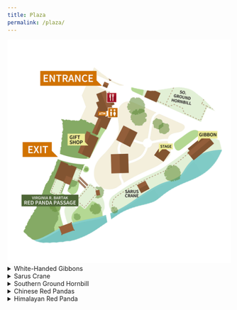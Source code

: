 ```yaml
---
title: Plaza
permalink: /plaza/
---
```


<img src="pics/map/plaza_map.png" class="inline"/>

<details><summary>White-Handed Gibbons</summary>
  <br>
Zoo Boise has two gibbons:
  <br>
- Euhl, better known as Papa, is brown in color. He rarely swings, and makes a soft, low whooping sound occasionally.
  <br>
- Li Bao, who is Papa's daughter, is black in color. She is almost always in the trees, and sings a high-pitched song that can be heard throughout the zoo.
  <br>
  <br>
  Li Bao's song:
  <br>
  <audio controls>
  <source src="sounds/li_bao.ogg" type="audio/ogg">
  <source src="sounds/li_bao.mp3" type="audio/mpeg">
Your browser does not support the audio element.
</audio>
  <br>
  <br>
<img src="pics/gibbons.jpg" class="inline"/>
</details>

<details><summary>Sarus Crane</summary>
  <br>
Zoo Boise has one sarus crane:
  <br>
- Claudia gets very excited when her keepers are nearby, and she frequently dances for them. She also makes a trumpeting sound that could be mistaken for elephants.
  <br>
  <br>
<img src="pics/sarus_crane.jpg" class="inline"/>
</details>

<details><summary>Southern Ground Hornbill</summary>
  <br>
Zoo Boise has one southern ground hornbill in the plaza:
  <br>
- Toogle is a favorite of guests, volunteers, and staff! He was hand-raised due to special circumstances, so he loves showing off his treasures and food (typically a mouse or chick) to shocked guests. He makes a distinctive booming sound, which can be heard in the surrounding areas.
  <br>
  <br>
<img src="pics/toogle.jpg" class="inline"/>
</details>

<details><summary>Chinese Red Pandas</summary>
  <br>
Zoo Boise has three Chinese red pandas, a pair and an individual:
  <br>
- Jasper is the male in the pair, and is missing some front teeth, leading to his tongue sticking out most of the time. He is darker and more red in coloring than Stevie. He was born in 2015 at the Lincoln Park Zoo and moved here in May 2023.
  <br>
- Stevie is the female in the pair. She is much more active than Jasper, but also likes to nest in one of the doors to the bridge. She is also lighter in color and has a kink in her tail. She was born in 2022 at the Milwaukee County Zoo and moved here in May 2023.
  <br>
<img src="pics/styans.png" class="inline"/>
  <br>
- Rylan is the individual female Chinese Red Panda. She is the youngest of both the Chinese and Himalayan Red Pandas. Additionally, she will likely be matched with mate at a future date. She was born in 2024 at the Lincoln Park Zoo and moved here in May 2025. 
  <br>
  <br>
<img src="pics/rylan.JPEG" class="inline"/>
</details>

<details><summary>Himalayan Red Panda</summary>
  <br>
Zoo Boise has one Himalayan red panda:
  <br>
- Pumori is the one male Himalayan Red Panda. He will likely receive a name at Zoobilee. Additionally, he will potentially be matched with mate at a future date. He was born in 2015 at the Rosamond Gifford Zoo and moved here in May 2025.
  <br>
  <br>
<img src="pics/himalayan.JPEG" class="inline"/>
</details>
